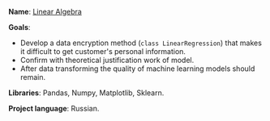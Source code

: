 **Name**: [Linear Algebra](https://github.com/Ivan-Bebeshko/Yandex_Practicum/blob/d95c0b1f1c9fdb906ec719a9377ec3650e8b687a/06_linear_algebra/06_linear_algebra.ipynb)

**Goals**:
  - Develop a data encryption method (`class LinearRegression`) that makes it difficult to get customer's personal information.
  - Confirm with theoretical justification work of model.
  - After data transforming the quality of machine learning models should remain.

**Libraries**: Pandas, Numpy, Matplotlib, Sklearn.

**Project language**: Russian.
